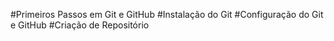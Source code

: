 #Primeiros Passos em Git e GitHub
#Instalação do Git
#Configuração do Git e GitHub
#Criação de Repositório
